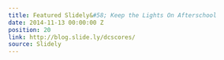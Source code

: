 ```yaml
---
title: Featured Slidely&#58; Keep the Lights On Afterschool
date: 2014-11-13 00:00:00 Z
position: 20
link: http://blog.slide.ly/dcscores/
source: Slidely
---
```


